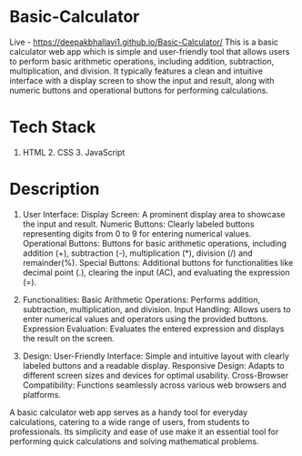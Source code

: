 # Basic-Calculator
Live - https://deepakbhallavi1.github.io/Basic-Calculator/
This is a basic calculator web app which is simple and user-friendly tool that allows users to perform basic arithmetic operations, including addition, subtraction, multiplication, and division. It typically features a clean and intuitive interface with a display screen to show the input and result, along with numeric buttons and operational buttons for performing calculations.

# Tech Stack
1. HTML  2. CSS  3. JavaScript

# Description
1. User Interface:
Display Screen: A prominent display area to showcase the input and result.
Numeric Buttons: Clearly labeled buttons representing digits from 0 to 9 for entering numerical values.
Operational Buttons: Buttons for basic arithmetic operations, including addition (+), subtraction (-), multiplication (*), division (/) and remainder(%).
Special Buttons: Additional buttons for functionalities like decimal point (.), clearing the input (AC), and evaluating the expression (=).

2. Functionalities:
Basic Arithmetic Operations: Performs addition, subtraction, multiplication, and division.
Input Handling: Allows users to enter numerical values and operators using the provided buttons.
Expression Evaluation: Evaluates the entered expression and displays the result on the screen.

3. Design:
User-Friendly Interface: Simple and intuitive layout with clearly labeled buttons and a readable display.
Responsive Design: Adapts to different screen sizes and devices for optimal usability.
Cross-Browser Compatibility: Functions seamlessly across various web browsers and platforms.

A basic calculator web app serves as a handy tool for everyday calculations, catering to a wide range of users, from students to professionals. Its simplicity and ease of use make it an essential tool for performing quick calculations and solving mathematical problems.
